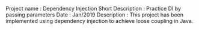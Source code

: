 Project name : Dependency Injection
Short Description : Practice DI by passing parameters
Date : Jan/2019
Description : This project has been implemented using dependency injection to achieve loose coupling in Java. 

